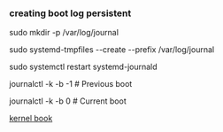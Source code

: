 ### creating boot log persistent
<p>sudo mkdir -p /var/log/journal</p>
<p>sudo systemd-tmpfiles --create --prefix /var/log/journal</p>
<p>sudo systemctl restart systemd-journald</p>

<p>journalctl -k -b -1     # Previous boot</p>
<p>journalctl -k -b 0      # Current boot</p>

[kernel book](https://sysprog21.github.io/lkmpg/)
